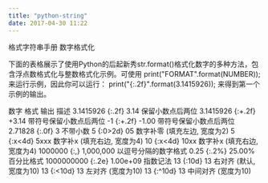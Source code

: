 ```yaml
---
title: "python-string"
date: 2017-04-30 11:22
---
```


格式字符串手册
数字格式化

下面的表格展示了使用Python的后起新秀str.format()格式化数字的多种方法，包含浮点数格式化与整数格式化示例。可使用 print("FORMAT".format(NUMBER)); 来运行示例，因此你可以运行： print("{:.2f}".format(3.1415926)); 来得到第一个示例的输出。

数字	格式	输出	描述
3.1415926	{:.2f}	3.14	保留小数点后两位
3.1415926	{:+.2f}	+3.14	带符号保留小数点后两位
-1	{:+.2f}	-1.00	带符号保留小数点后两位
2.71828	{:.0f}	3	不带小数
5	{:0>2d}	05	数字补零 (填充左边, 宽度为2)
5	{:x<4d}	5xxx	数字补x (填充右边, 宽度为4)
10	{:x<4d}	10xx	数字补x (填充右边, 宽度为4)
1000000	{:,}	1,000,000	以逗号分隔的数字格式
0.25	{:.2%}	25.00%	百分比格式
1000000000	{:.2e}	1.00e+09	指数记法
13	{:10d}	        13	右对齐 (默认, 宽度为10)
13	{:<10d}	13	左对齐 (宽度为10)
13	{:^10d}	    13	中间对齐 (宽度为10)